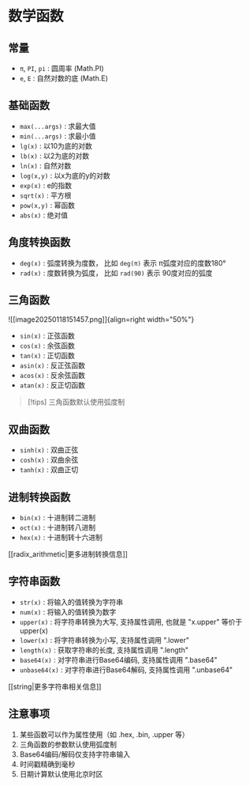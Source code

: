 # 数学函数

## 常量

- `π`, `PI`, `pi` : 圆周率 (Math.PI)
- `e`, `E` : 自然对数的底 (Math.E)

## 基础函数

- `max(...args)` : 求最大值
- `min(...args)` : 求最小值
- `lg(x)` : 以10为底的对数
- `lb(x)` : 以2为底的对数
- `ln(x)` : 自然对数
- `log(x,y)` : 以x为底的y的对数
- `exp(x)` : e的指数
- `sqrt(x)` : 平方根
- `pow(x,y)` : 幂函数
- `abs(x)` : 绝对值


## 角度转换函数


- `deg(x)` : 弧度转换为度数， 比如 `deg(π)` 表示 π弧度对应的度数180°
- `rad(x)` : 度数转换为弧度， 比如 `rad(90)` 表示 90度对应的弧度


## 三角函数

![[image20250118151457.png]]{align=right width="50%"}


- `sin(x)` : 正弦函数
- `cos(x)` : 余弦函数
- `tan(x)` : 正切函数
- `asin(x)` : 反正弦函数
- `acos(x)` : 反余弦函数
- `atan(x)` : 反正切函数

>[!tips] 三角函数默认使用弧度制


## 双曲函数


- `sinh(x)` : 双曲正弦
- `cosh(x)` : 双曲余弦
- `tanh(x)` : 双曲正切


## 进制转换函数


- `bin(x)` : 十进制转二进制
- `oct(x)` : 十进制转八进制
- `hex(x)` : 十进制转十六进制


[[radix_arithmetic|更多进制转换信息]]

## 字符串函数


- `str(x)` : 将输入的值转换为字符串
- `num(x)` : 将输入的值转换为数字
- `upper(x)` : 将字符串转换为大写, 支持属性调用, 也就是 "x.upper" 等价于 upper(x)
- `lower(x)` : 将字符串转换为小写, 支持属性调用 ".lower"
- `length(x)` : 获取字符串的长度, 支持属性调用 ".length"
- `base64(x)` : 对字符串进行Base64编码, 支持属性调用 ".base64"
- `unbase64(x)` : 对字符串进行Base64解码, 支持属性调用 ".unbase64"


[[string|更多字符串相关信息]]

## 注意事项
1. 某些函数可以作为属性使用（如 .hex, .bin, .upper 等）
2. 三角函数的参数默认使用弧度制
3. Base64编码/解码仅支持字符串输入
4. 时间戳精确到毫秒
5. 日期计算默认使用北京时区